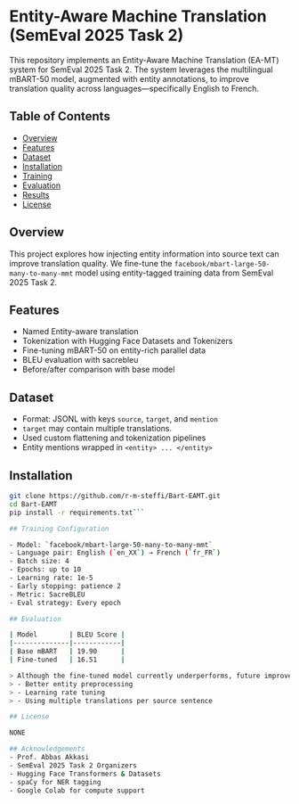 
# Entity-Aware Machine Translation (SemEval 2025 Task 2)

This repository implements an Entity-Aware Machine Translation (EA-MT) system for SemEval 2025 Task 2. The system leverages the multilingual mBART-50 model, augmented with entity annotations, to improve translation quality across languages—specifically English to French.

## Table of Contents
- [Overview](#overview)
- [Features](#features)
- [Dataset](#dataset)
- [Installation](#installation)
- [Training](#training)
- [Evaluation](#evaluation)
- [Results](#results)
- [License](#license)

## Overview

This project explores how injecting entity information into source text can improve translation quality. We fine-tune the `facebook/mbart-large-50-many-to-many-mmt` model using entity-tagged training data from SemEval 2025 Task 2.

##  Features

-  Named Entity-aware translation
-  Tokenization with Hugging Face Datasets and Tokenizers
-  Fine-tuning mBART-50 on entity-rich parallel data
-  BLEU evaluation with sacrebleu
-  Before/after comparison with base model

## Dataset

- Format: JSONL with keys `source`, `target`, and `mention`
- `target` may contain multiple translations.
- Used custom flattening and tokenization pipelines
- Entity mentions wrapped in `<entity> ... </entity>`

## Installation

```bash
git clone https://github.com/r-m-steffi/Bart-EAMT.git
cd Bart-EAMT
pip install -r requirements.txt```

## Training Configuration

- Model: `facebook/mbart-large-50-many-to-many-mmt`
- Language pair: English (`en_XX`) → French (`fr_FR`)
- Batch size: 4
- Epochs: up to 10
- Learning rate: 1e-5
- Early stopping: patience 2
- Metric: SacreBLEU
- Eval strategy: Every epoch

## Evaluation

| Model        | BLEU Score |
|--------------|------------|
| Base mBART   | 19.90      |
| Fine-tuned   | 16.51      |

> Although the fine-tuned model currently underperforms, future improvements will focus on:
> - Better entity preprocessing
> - Learning rate tuning
> - Using multiple translations per source sentence

## License

NONE

## Acknowledgements
- Prof. Abbas Akkasi
- SemEval 2025 Task 2 Organizers
- Hugging Face Transformers & Datasets
- spaCy for NER tagging
- Google Colab for compute support
